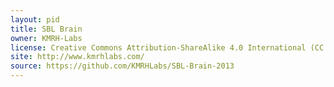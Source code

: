 ```yaml
---
layout: pid
title: SBL Brain
owner: KMRH-Labs
license: Creative Commons Attribution-ShareAlike 4.0 International (CC BY-SA 4.0)
site: http://www.kmrhlabs.com/
source: https://github.com/KMRHLabs/SBL-Brain-2013
---
```

